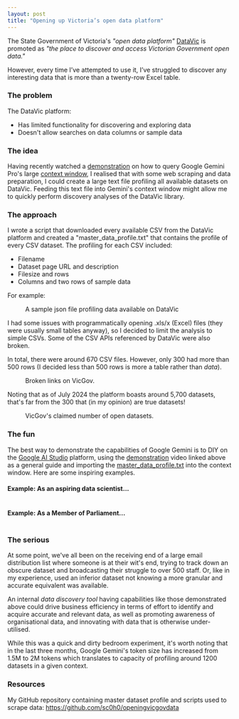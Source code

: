 ```yaml
---
layout: post
title: "Opening up Victoria’s open data platform"
---
```




The State Government of Victoria's _"open data platform"_ <a href="https://www.data.vic.gov.au/about-datavic">DataVic</a> is promoted as _"the place to discover and access Victorian Government open data."_

However, every time I’ve attempted to use it, I’ve struggled to discover any interesting data that is more than a twenty-row Excel table.

### The problem
The DataVic platform:
- Has limited functionality for discovering and exploring data
- Doesn't allow searches on data columns or sample data

### The idea
Having recently watched a <a href="https://www.youtube.com/watch?v=PwFrN3dFiwY">demonstration</a> on how to query Google Gemini Pro's large <a href="https://blog.google/technology/ai/long-context-window-ai-models/">context window</a>, I realised that with some web scraping and data preparation, I could create a large text file profiling all available datasets on DataVic. Feeding this text file into Gemini's context window might allow me to quickly perform discovery analyses of the DataVic library.

### The approach
I wrote a script that downloaded every available CSV from the DataVic platform and created a "master_data_profile.txt" that contains the profile of every CSV dataset. The profiling for each CSV included:
- Filename
- Dataset page URL and description
- Filesize and rows
- Columns and two rows of sample data

For example:

<figure>
  <img src="/assets/vicopendata/sample_json_2.png" alt="" loading="lazy">
  <figcaption>
    A sample json file profiling data available on DataVic
  </figcaption>
</figure>

I had some issues with programmatically opening .xls/x (Excel) files (they were usually small tables anyway), so I decided to limit the analysis to simple CSVs. Some of the CSV APIs referenced by DataVic were also broken.

In total, there were around 670 CSV files. However, only 300 had more than 500 rows (I decided less than 500 rows is more a table rather than _data_). 

<figure>
  <img src="/assets/vicopendata/nodata.png" alt="" loading="lazy">
  <figcaption>
    Broken links on VicGov.
  </figcaption>
</figure>

Noting that as of July 2024 the platform boasts around 5,700 datasets, that's far from the 300 that (in my opinion) are true datasets!

<figure>
  <img src="/assets/vicopendata/searches_main.png" alt="" loading="lazy">
  <figcaption>
    VicGov's claimed number of open datasets.
  </figcaption>
</figure>

### The fun
The best way to demonstrate the capabilities of Google Gemini is to DIY on the <a href="https://aistudio.google.com">Google AI Studio</a> platform, using the <a href="https://www.youtube.com/watch?v=PwFrN3dFiwY">demonstration</a> video linked above as a general guide and importing the <a href="https://github.com/sc0h0/openingvicgovdata/blob/main/master_data_profile.txt">master_data_profile.txt</a> into the context window. Here are some inspiring examples.

#### Example: As an aspiring data scientist...

<figure>
  <img src="/assets/vicopendata/eg_datascientist.png" alt="" loading="lazy">
</figure>

#### Example: As a Member of Parliament...

<figure>
  <img src="/assets/vicopendata/example2.png" alt="" loading="lazy">
</figure>


### The serious
At some point, we've all been on the receiving end of a large email distribution list where someone is at their wit's end, trying to track down an obscure dataset and broadcasting their struggle to over 500 staff. Or, like in my experience, used an inferior dataset not knowing a more granular and accurate equivalent was available.

An internal _data discovery tool_ having capabilities like those demonstrated above could drive business efficiency in terms of effort to identify and acquire accurate and relevant data, as well as promoting awareness of organisational data, and innovating with data that is otherwise under-utilised.

While this was a quick and dirty bedroom experiment, it's worth noting that in the last three months, Google Gemini's token size has increased from 1.5M to 2M tokens which translates to capacity of profiling around 1200 datasets in a given context.

### Resources
My GitHub repository containing master dataset profile and scripts used to scrape data: https://github.com/sc0h0/openingvicgovdata

